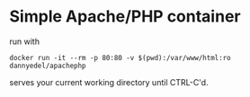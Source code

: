 # Simple Apache/PHP container

run with

```
docker run -it --rm -p 80:80 -v $(pwd):/var/www/html:ro dannyedel/apachephp
```

serves your current working directory until CTRL-C'd.
